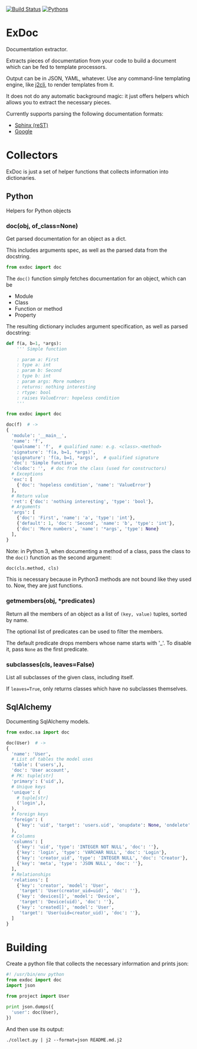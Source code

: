 [![Build Status](https://api.travis-ci.org/kolypto/py-exdoc.png?branch=master)](https://travis-ci.org/kolypto/py-exdoc)
[![Pythons](https://img.shields.io/badge/python-3.5%E2%80%933.7-blue.svg)](.travis.yml)

ExDoc
=====

Documentation extractor.

Extracts pieces of documentation from your code to build a document which can be fed to template processors.

Output can be in JSON, YAML, whatever.
Use any command-line templating engine, like [j2cli](https://github.com/kolypto/j2cli), to render templates from it.

It does not do any automatic background magic: it just offers helpers which allows you to extract the necessary pieces.

Currently supports parsing the following documentation formats:

* [Sphinx (reST)](http://sphinx-doc.org/)
* [Google](https://github.com/google/styleguide/blob/gh-pages/pyguide.md#38-comments-and-docstrings)


Collectors
==========

ExDoc is just a set of helper functions that collects information into dictionaries.

Python
------

Helpers for Python objects

### doc(obj, of_class=None)
Get parsed documentation for an object as a dict.

This includes arguments spec, as well as the parsed data from the docstring.

```python
from exdoc import doc
```

The `doc()` function simply fetches documentation for an object, which can be

* Module
* Class
* Function or method
* Property

The resulting dictionary includes argument specification, as well as parsed docstring:

```python
def f(a, b=1, *args):
    ''' Simple function

    : param a: First
    : type a: int
    : param b: Second
    : type b: int
    : param args: More numbers
    : returns: nothing interesting
    : rtype: bool
    : raises ValueError: hopeless condition
    '''

from exdoc import doc

doc(f)  # ->
{
  'module': '__main__',
  'name': 'f',
  'qualname': 'f',  # qualified name: e.g. <class>.<method>
  'signature': 'f(a, b=1, *args)',
  'qsignature': 'f(a, b=1, *args)',  # qualified signature
  'doc': 'Simple function',
  'clsdoc': '',  # doc from the class (used for constructors)
  # Exceptions
  'exc': [
    {'doc': 'hopeless condition', 'name': 'ValueError'}
  ],
  # Return value
  'ret': {'doc': 'nothing interesting', 'type': 'bool'},
  # Arguments
  'args': [
    {'doc': 'First', 'name': 'a', 'type': 'int'},
    {'default': 1, 'doc': 'Second', 'name': 'b', 'type': 'int'},
    {'doc': 'More numbers', 'name': '*args', 'type': None}
  ],
}
```

Note: in Python 3, when documenting a method of a class, pass the class to the `doc()` function as the second argument:

```python
doc(cls.method, cls)
```

This is necessary because in Python3 methods are not bound like they used to. Now, they are just functions.


### getmembers(obj, *predicates)

Return all the members of an object as a list of `(key, value)` tuples, sorted by name.

The optional list of predicates can be used to filter the members.

The default predicate drops members whose name starts with '_'. To disable it, pass `None` as the first predicate.


### subclasses(cls, leaves=False)

List all subclasses of the given class, including itself.

If `leaves=True`, only returns classes which have no subclasses themselves.



SqlAlchemy
----------

Documenting SqlAlchemy models.

```python
from exdoc.sa import doc

doc(User)  # ->
{
  'name': 'User',
  # List of tables the model uses
  'table': ('users',),
  'doc': 'User account',
  # PK: tuple[str]
  'primary': ('uid',),
  # Unique keys
  'unique': (
    # tuple[str]
    ('login',),
  ),
  # Foreign keys
  'foreign': (
    {'key': 'uid', 'target': 'users.uid', 'onupdate': None, 'ondelete': 'CASCADE'},
  ),
  # Columns
  'columns': [
    {'key': 'uid', 'type': 'INTEGER NOT NULL', 'doc': ''},
    {'key': 'login', 'type': 'VARCHAR NULL', 'doc': 'Login'},
    {'key': 'creator_uid', 'type': 'INTEGER NULL', 'doc': 'Creator'},
    {'key': 'meta', 'type': 'JSON NULL', 'doc': ''},
  ],
  # Relationships
  'relations': [
    {'key': 'creator', 'model': 'User',
     'target': 'User(creator_uid=uid)', 'doc': ''},
    {'key': 'devices[]', 'model': 'Device',
     'target': 'Device(uid)', 'doc': ''},
    {'key': 'created[]', 'model': 'User',
     'target': 'User(uid=creator_uid)', 'doc': ''},
  ]
}
```


Building
========

Create a python file that collects the necessary information and prints json:

```python
#! /usr/bin/env python
from exdoc import doc
import json

from project import User

print json.dumps({
  'user': doc(User),
})
```

And then use its output:

```console
./collect.py | j2 --format=json README.md.j2
```

